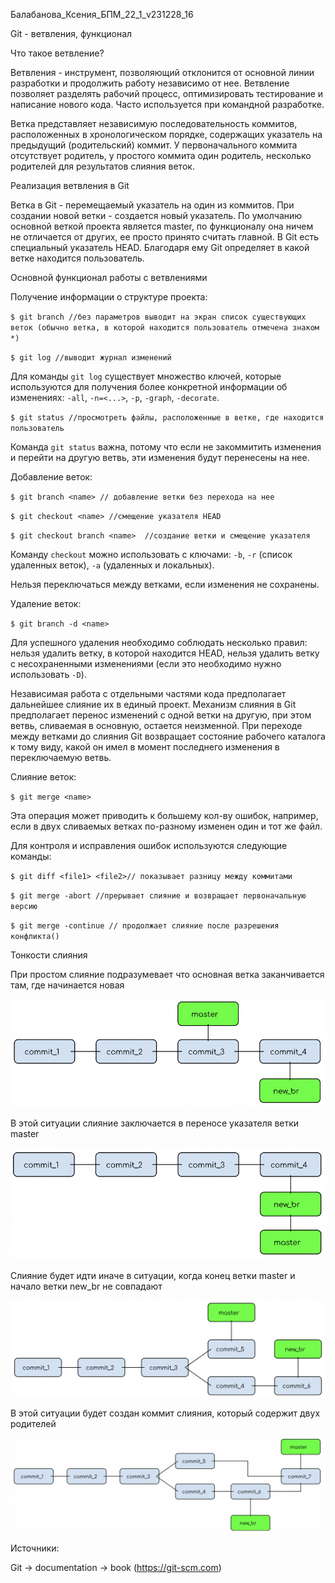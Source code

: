 Балабанова_Ксения_БПМ_22_1_v231228_16

Git - ветвления, функционал

Что такое ветвление?

Ветвления - инструмент, позволяющий отклонится от основной линии разработки и продолжить работу независимо от нее.
Ветвление позволяет разделять рабочий процесс, оптимизировать тестирование и написание нового кода. Часто используется при командной разработке.

Ветка представляет независимую последовательность коммитов, расположенных в хронологическом порядке, содержащих указатель на предыдущий (родительский) коммит. У первоначального коммита отсутствует родитель, у простого коммита один родитель, несколько родителей для результатов слияния веток.

Реализация ветвления в Git

Ветка в Git - перемещаемый указатель на один из коммитов. При создании новой ветки - создается новый указатель.
По умолчанию основной веткой проекта является master, по функционалу она ничем не отличается от других, ее просто принято считать главной.
В Git есть специальный указатель HEAD. Благодаря ему Git определяет в какой ветке находится пользователь.

Основной функционал работы с ветвлениями

Получение информации о структуре проекта:

`$ git branch //без параметров выводит на экран список существующих веток (обычно ветка, в которой находится пользователь отмечена знаком *)`

`$ git log //выводит журнал изменений`

Для команды `git log` существует множество ключей, которые используются для получения более конкретной информации об изменениях: `-all`, `-n=<...>`,
`-p`, `-graph`, `-decorate`.

`$ git status //просмотреть файлы, расположенные в ветке, где находится пользователь`

Команда `git status` важна, потому что если не закоммитить изменения и перейти на другую ветвь, эти изменения будут перенесены на нее.

Добавление веток:

`$ git branch <name> // добавление ветки без перехода на нее`

`$ git checkout <name> //смещение указателя HEAD`

`$ git checkout branch <name>  //создание ветки и смещение указателя`

Команду `checkout` можно использовать с ключами: `-b`, `-r` (список удаленных веток), `-a` (удаленных и локальных).

Нельзя переключаться между ветками, если изменения не сохранены.

Удаление веток:

`$ git branch -d <name>`

Для успешного удаления необходимо соблюдать несколько правил: нельзя удалить ветку, в которой находится HEAD, нельзя удалить ветку с несохраненными изменениями (если это необходимо нужно использовать `-D`).

Независимая работа с отдельными частями кода предполагает дальнейшее слияние их в единый проект. Механизм слияния в Git предполагает перенос изменений с одной ветки на другую, при этом ветвь, сливаемая в основную, остается неизменной. При переходе между ветками до слияния Git возвращает состояние рабочего каталога к тому виду, какой он имел в момент последнего изменения в переключаемую ветвь.

Слияние веток:

`$ git merge <name>`

Эта операция может приводить к большему кол-ву ошибок, например, если в двух сливаемых ветках по-разному изменен один и тот же файл.

Для контроля и исправления ошибок используются следующие команды:

`$ git diff <file1> <file2>// показывает разницу между коммитами`

`$ git merge -abort //прерывает слияние и возвращает первоначальную версию`

`$ git merge -continue // продолжает слияние после разрешения конфликта()`

Тонкости слияния

При простом слияние подразумевает что основная ветка заканчивается там, где начинается новая

![Простое слияние](1_report.png)

В этой ситуации слияние заключается в переносе указателя ветки master

![Результат простого слияния](2_report.png)

Слияние будет идти иначе в ситуации, когда конец ветки master и начало ветки new_br не совпадают

![Сложное слияние](3_report.png)

В этой ситуации будет создан коммит слияния, который содержит двух родителей

![Результат сложного слияния](4_report.png)

Источники: 

Git -> documentation -> book (https://git-scm.com)



